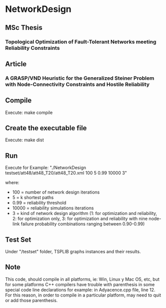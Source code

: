 # NetworkDesign

## MSc Thesis
### Topological Optimization of Fault-Tolerant Networks meeting Reliability Constraints

## Article
### A GRASP/VND Heuristic for the Generalized Steiner Problem with Node-Connectivity Constraints and Hostile Reliability

## Compile
Execute: make compile

## Create the executable file
Execute: make dist

## Run
Execute for Example: "./NetworkDesign testset/att48/att48_T20/att48_T20.xml 100 5 0.99 10000 3"

where:

* 100 =  number of network design iterations
* 5 = k shortest paths
* 0.99 = reliability threshold
* 10000 = reliability simulations iterations
* 3 = kind of network design algorithm (1: for optimization and reliability, 2: for optimization only, 3: for optimization and reliability with nine node-link failure probability combinations ranging between 0.90-0.99)

## Test Set
Under "/testset" folder, TSPLIB graphs instances and their results.

## Note
This code, should compile in all platforms, ie: Win, Linux y Mac OS, etc, but for some platforms C++ compilers have trouble with parenthesis in some special code line declarations for example: in Adyacence.cpp file, line 12. For this reason, in order to compile in a particular platform, may need to quit or add those parenthesis.
